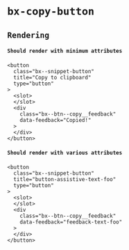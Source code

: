 # `bx-copy-button`

## `Rendering`

####   `Should render with minimum attributes`

```
<button
  class="bx--snippet-button"
  title="Copy to clipboard"
  type="button"
>
  <slot>
  </slot>
  <div
    class="bx--btn--copy__feedback"
    data-feedback="Copied!"
  >
  </div>
</button>

```

####   `Should render with various attributes`

```
<button
  class="bx--snippet-button"
  title="button-assistive-text-foo"
  type="button"
>
  <slot>
  </slot>
  <div
    class="bx--btn--copy__feedback"
    data-feedback="feedback-text-foo"
  >
  </div>
</button>

```

